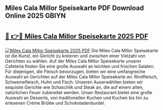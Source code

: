 ## Miles Cala Millor Speisekarte PDF Download Online 2025 GBlYN

# <h2><a href="http://gc89ork.nevu.top/?p=Miles+Cala+Millor+Speisekarte">🔗 👉🔴 Miles Cala Millor Speisekarte 2025 PDF</a></h2>

[![Miles Cala Millor Speisekarte 2025 PDF](https://i.imgur.com/dBaPXMq.png)](http://gc89ork.nevu.top/?p=Miles+Cala+Millor+Speisekarte)
Die Miles Cala Millor Speisekarte ist die Kunst, ein Gericht zu kreieren und zwischen einer Vielzahl von Gerichten zu wählen. Auf der Miles Cala Millor Speisekarte unserer Cafeteria finden Sie eine große Auswahl an leichten und frischen Salaten. Für diejenigen, die Fleisch bevorzugen, bieten wir eine umfangreiche Auswahl an Gerichten auf der Miles Cala Millor Speisekarte an: Rindfleisch, Schweinefleisch, Huhn und Fisch. Unseren Auserwählten bieten wir exquisite Gerichte wie Schaschlik und Steak an, die auf einem alten, natürlichen Feuer zubereitet werden. Unser Restaurant bietet eine große Auswahl an Desserts, von traditionellen Kuchen und Kuchen bis hin zu erlesenen Crème Brûlée und Schokoladenburdel.
